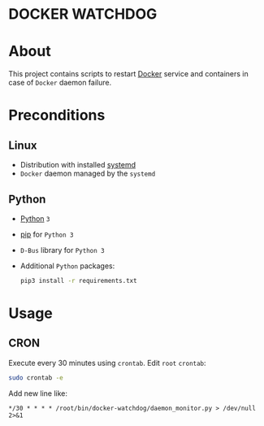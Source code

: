DOCKER WATCHDOG
===============


About
=====

This project contains scripts to restart [Docker](https://www.docker.com/) service and containers in case of `Docker` daemon failure.


Preconditions
=============

Linux
-----

- Distribution with installed [systemd](https://www.freedesktop.org/wiki/Software/systemd/)
- `Docker` daemon managed by the `systemd`

Python
------

- [Python](https://www.python.org/) `3`
- [pip](https://pip.pypa.io) for `Python 3`
- `D-Bus` library for `Python 3`
- Additional `Python` packages:

  ```sh
  pip3 install -r requirements.txt
  ```


Usage
=====

CRON
----

Execute every 30 minutes using `crontab`.
Edit `root` `crontab`:

```sh
sudo crontab -e
```

Add new line like:

```
*/30 * * * * /root/bin/docker-watchdog/daemon_monitor.py > /dev/null 2>&1
```
